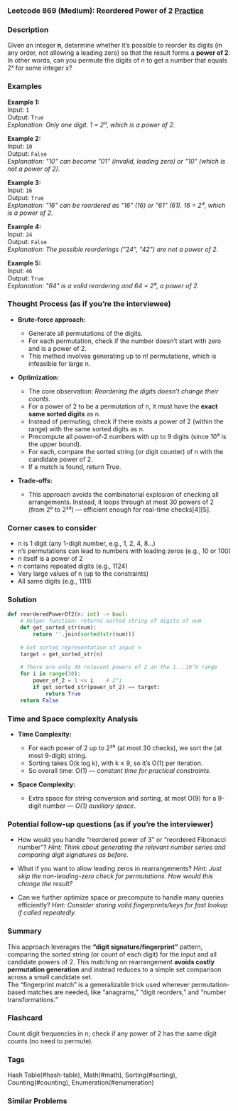 ### Leetcode 869 (Medium): Reordered Power of 2 [Practice](https://leetcode.com/problems/reordered-power-of-2)

### Description  
Given an integer **n**, determine whether it’s possible to reorder its digits (in any order, not allowing a leading zero) so that the result forms a **power of 2**.  
In other words, can you permute the digits of *n* to get a number that equals 2ˣ for some integer x?

### Examples  

**Example 1:**  
Input: `1`  
Output: `True`  
*Explanation: Only one digit. 1 = 2⁰, which is a power of 2.*

**Example 2:**  
Input: `10`  
Output: `False`  
*Explanation: "10" can become "01" (invalid, leading zero) or "10" (which is not a power of 2).*

**Example 3:**  
Input: `16`  
Output: `True`  
*Explanation: "16" can be reordered as "16" (16) or "61" (61). 16 = 2⁴, which is a power of 2.*

**Example 4:**  
Input: `24`  
Output: `False`  
*Explanation: The possible reorderings ("24", "42") are not a power of 2.*

**Example 5:**  
Input: `46`  
Output: `True`  
*Explanation: "64" is a valid reordering and 64 = 2⁶, a power of 2.*

### Thought Process (as if you’re the interviewee)  
- **Brute-force approach:**  
  - Generate all permutations of the digits.
  - For each permutation, check if the number doesn’t start with zero and is a power of 2.
  - This method involves generating up to n! permutations, which is infeasible for large n.

- **Optimization:**  
  - The core observation: *Reordering the digits doesn’t change their counts*.
  - For a power of 2 to be a permutation of n, it must have the **exact same sorted digits** as n.
  - Instead of permuting, check if there exists a power of 2 (within the range) with the same sorted digits as n.
  - Precompute all power-of-2 numbers with up to 9 digits (since 10⁹ is the upper bound).
  - For each, compare the sorted string (or digit counter) of n with the candidate power of 2.
  - If a match is found, return True.

- **Trade-offs:**  
  - This approach avoids the combinatorial explosion of checking all arrangements. Instead, it loops through at most 30 powers of 2 (from 2⁰ to 2²⁹) — efficient enough for real-time checks[4][5].

### Corner cases to consider  
- n is 1 digit (any 1-digit number, e.g., 1, 2, 4, 8…)
- n’s permutations can lead to numbers with leading zeros (e.g., 10 or 100)
- n itself is a power of 2
- n contains repeated digits (e.g., 1124)
- Very large values of n (up to the constraints)
- All same digits (e.g., 1111)

### Solution

```python
def reorderedPowerOf2(n: int) -> bool:
    # Helper function: returns sorted string of digits of num
    def get_sorted_str(num):
        return ''.join(sorted(str(num)))
    
    # Get sorted representation of input n
    target = get_sorted_str(n)
    
    # There are only 30 relevant powers of 2 in the 1...10^9 range
    for i in range(30):
        power_of_2 = 1 << i    # 2^i
        if get_sorted_str(power_of_2) == target:
            return True
    return False
```

### Time and Space complexity Analysis  

- **Time Complexity:**  
  - For each power of 2 up to 2²⁹ (at most 30 checks), we sort the (at most 9-digit) string.
  - Sorting takes O(k log k), with k ≤ 9, so it’s O(1) per iteration.
  - So overall time: O(1) — *constant time for practical constraints*.

- **Space Complexity:**  
  - Extra space for string conversion and sorting, at most O(9) for a 9-digit number — *O(1) auxiliary space*.

### Potential follow-up questions (as if you’re the interviewer)  

- How would you handle “reordered power of 3” or “reordered Fibonacci number”?
  *Hint: Think about generating the relevant number series and comparing digit signatures as before.*

- What if you want to allow leading zeros in rearrangements?
  *Hint: Just skip the non-leading-zero check for permutations. How would this change the result?*

- Can we further optimize space or precompute to handle many queries efficiently?
  *Hint: Consider storing valid fingerprints/keys for fast lookup if called repeatedly.*

### Summary
This approach leverages the **“digit signature/fingerprint”** pattern, comparing the sorted string (or count of each digit) for the input and all candidate powers of 2. This matching on rearrangement **avoids costly permutation generation** and instead reduces to a simple set comparison across a small candidate set.  
The “fingerprint match” is a generalizable trick used wherever permutation-based matches are needed, like “anagrams,” “digit reorders,” and “number transformations.”


### Flashcard
Count digit frequencies in n; check if any power of 2 has the same digit counts (no need to permute).

### Tags
Hash Table(#hash-table), Math(#math), Sorting(#sorting), Counting(#counting), Enumeration(#enumeration)

### Similar Problems
